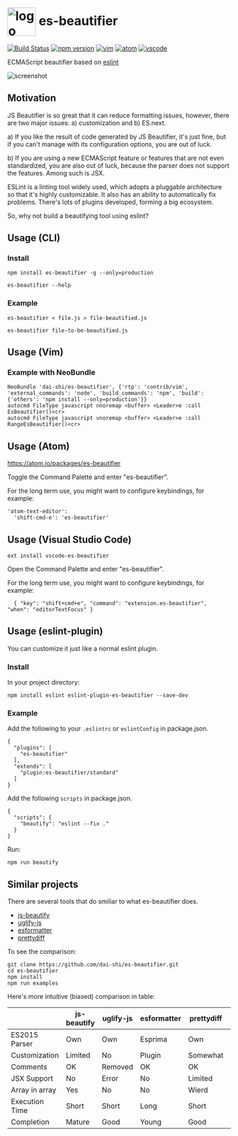 # <img alt="logo" src="https://dai-shi.github.io/es-beautifier/images/logo1.svg" height="64" style="vertical-align: middle"/> es-beautifier

[![Build Status](https://travis-ci.org/dai-shi/es-beautifier.svg?branch=master)](https://travis-ci.org/dai-shi/es-beautifier)
[![npm version](https://badge.fury.io/js/es-beautifier.svg)](https://badge.fury.io/js/es-beautifier)
[![vim](https://img.shields.io/badge/vim-ready-green.svg)](https://github.com/dai-shi/es-beautifier/blob/master/contrib/vim/doc/es-beautifier.txt)
[![atom](https://img.shields.io/badge/atom-ready-green.svg)](https://atom.io/packages/es-beautifier)
[![vscode](https://img.shields.io/badge/vscode-ready-green.svg)](https://marketplace.visualstudio.com/items?itemName=dai-shi.vscode-es-beautifier)

ECMAScript beautifier based on [eslint](http://eslint.org/)

![screenshot](https://dai-shi.github.io/es-beautifier/images/screen01.png)

## Motivation

JS Beautifier is so great that it can reduce formatting issues, however,
there are two major issues: a) customization and b) ES.next.

a) If you like the result of code generated by JS Beautifier,
it's just fine, but if you can't manage with its configuration options,
you are out of luck.

b) If you are using a new ECMAScript feature or features that are not
even standardized, you are also out of luck, because the parser
does not support the features. Among such is JSX.

ESLint is a linting tool widely used, which adopts a pluggable
architecture so that it's highly customizable.
It also has an ability to automatically fix problems.
There's lots of plugins developed, forming a big ecosystem.

So, why not build a beautifying tool using eslint?

## Usage (CLI)

### Install

```
npm install es-beautifier -g --only=production
```

```
es-beautifier --help
```

### Example

```
es-beautifier < file.js > file-beautified.js
```

```
es-beautifier file-to-be-beautified.js
```

## Usage (Vim)

### Example with NeoBundle

```
NeoBundle 'dai-shi/es-beautifier', {'rtp': 'contrib/vim', 'external_commands': 'node', 'build_commands': 'npm', 'build': {'others': 'npm install --only=production'}}
autocmd FileType javascript nnoremap <buffer> <Leader>e :call EsBeautifier()<cr>
autocmd FileType javascript vnoremap <buffer> <Leader>e :call RangeEsBeautifier()<cr>
```

## Usage (Atom)

<https://atom.io/packages/es-beautifier>

Toggle the Command Palette and enter "es-beautifier".

For the long term use, you might want to configure keybindings, for example:
```
'atom-text-editor':
  'shift-cmd-e': 'es-beautifier'
```

## Usage (Visual Studio Code)

```
ext install vscode-es-beautifier
```

Open the Command Palette and enter "es-beautifier".

For the long term use, you might want to configure keybindings, for example:
```
  { "key": "shift+cmd+e", "command": "extension.es-beautifier", "when": "editorTextFocus" }
```

## Usage (eslint-plugin)

You can customize it just like a normal eslint plugin.

### Install

In your project directory:

```
npm install eslint eslint-plugin-es-beautifier --save-dev
```

### Example

Add the following to your `.eslintrc` or `eslintConfig` in package.json.

```
{
  "plugins": [
    "es-beautifier"
  ],
  "extends": [
    "plugin:es-beautifier/standard"
  ]
}
```

Add the following `scripts` in package.json.

```
{
  "scripts": {
    "beautify": "eslint --fix ."
  }
}
```

Run:

```
npm run beautify
```

## Similar projects

There are several tools that do smiliar to what es-beautifier does.

- [js-beautify](https://github.com/beautify-web/js-beautify)
- [uglify-js](https://github.com/mishoo/UglifyJS2)
- [esformatter](https://github.com/millermedeiros/esformatter)
- [prettydiff](https://github.com/prettydiff/prettydiff)

To see the comparison:

```
git clone https://github.com/dai-shi/es-beautifier.git
cd es-beautifier
npm install
npm run examples
```

Here's more intuitive (biased) comparison in table:

|                | js-beautify | uglify-js | esformatter | prettydiff | es-beautifier |
|----------------|-------------|-----------|-------------|------------|---------------|
| ES2015 Parser  | Own         | Own       | Esprima     | Own        | Babel         |
| Customization  | Limited     | No        | Plugin      | Somewhat   | Plugin        |
| Comments       | OK          | Removed   | OK          | OK         | OK            |
| JSX Support    | No          | Error     | No          | Limited    | Yes           |
| Array in array | Yes         | No        | No          | Wierd      | Yes           |
| Execution Time | Short       | Short     | Long        | Short      | Long          |
| Completion     | Mature      | Good      | Young       | Good       | Young         |
